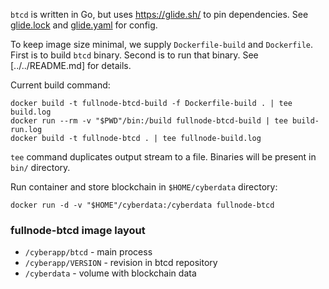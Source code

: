 `btcd` is written in Go, but uses https://glide.sh/ to pin
dependencies. See [glide.lock] and [glide.yaml] for config.

To keep image size minimal, we supply `Dockerfile-build`
and `Dockerfile`. First is to build `btcd` binary. Second
is to run that binary. See [../../README.md] for details.

Current build command:

    docker build -t fullnode-btcd-build -f Dockerfile-build . | tee build.log
    docker run --rm -v "$PWD"/bin:/build fullnode-btcd-build | tee build-run.log
    docker build -t fullnode-btcd . | tee fullnode-build.log

`tee` command duplicates output stream to a file. Binaries
will be present in `bin/` directory.

Run container and store blockchain in `$HOME/cyberdata`
directory:

    docker run -d -v "$HOME"/cyberdata:/cyberdata fullnode-btcd

### fullnode-btcd image layout

* `/cyberapp/btcd`     - main process
* `/cyberapp/VERSION`  - revision in btcd repository
* `/cyberdata`         - volume with blockchain data

[glide.lock]: https://github.com/btcsuite/btcd/blob/master/glide.lock
[glide.yaml]: https://github.com/btcsuite/btcd/blob/master/glide.yaml
